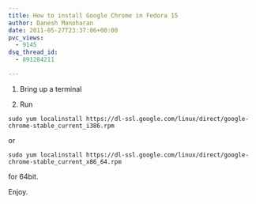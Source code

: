 ```yaml
---
title: How to install Google Chrome in Fedora 15
author: Danesh Manoharan
date: 2011-05-27T23:37:06+00:00
pvc_views:
  - 9145
dsq_thread_id:
  - 891284211

---
```

1. Bring up a terminal

2. Run

`sudo yum localinstall https://dl-ssl.google.com/linux/direct/google-chrome-stable_current_i386.rpm`

or

`sudo yum localinstall https://dl-ssl.google.com/linux/direct/google-chrome-stable_current_x86_64.rpm`

for 64bit.

Enjoy.